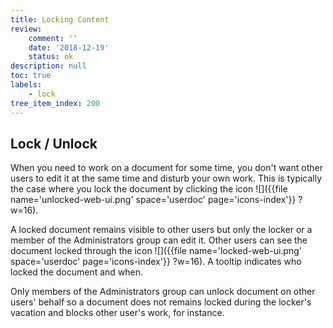 ```yaml
---
title: Locking Content
review:
    comment: ''
    date: '2018-12-19'
    status: ok
description: null
toc: true
labels:
    - lock
tree_item_index: 200
---
```

## Lock / Unlock

When you need to work on a document for some time, you don't want other users to edit it at the same time and disturb your own work. This is typically the case where you lock the document by clicking the icon&nbsp;![]({{file name='unlocked-web-ui.png' space='userdoc' page='icons-index'}} ?w=16).

A locked document remains visible to other users but only the locker or a member of the Administrators group can edit it. Other users can see the document locked through the icon&nbsp;![]({{file name='locked-web-ui.png' space='userdoc' page='icons-index'}} ?w=16). A tooltip indicates who locked the document and when.

Only members of the Administrators group can unlock document on other users' behalf so a document does not remains locked during the locker's vacation and blocks other user's work, for instance.
